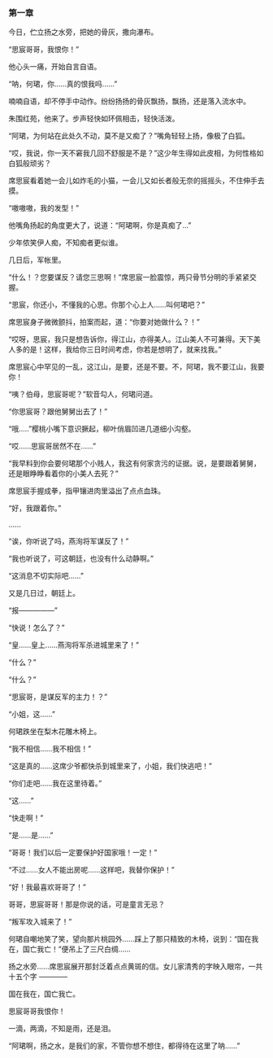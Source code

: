 ### 第一章

今日，伫立扬之水旁，把她的骨灰，撒向瀑布。

“思宸哥哥，我恨你！”

他心头一痛，开始自言自语。

“呐，何珺，你......真的恨我吗......”

喃喃自语，却不停手中动作。纷纷扬扬的骨灰飘扬，飘扬，还是落入流水中。

朱围红苑，他来了。步声轻快如环佩相击，轻快活泼。

“阿珺，为何站在此处久不动，莫不是又痴了？”嘴角轻轻上扬，像极了白狐。

“哎，我说，你一天不窘我几回不舒服是不是？”这少年生得如此皮相，为何性格如白狐般顽劣？

席思宸看着她一会儿如炸毛的小猫，一会儿又如长者般无奈的摇摇头，不住伸手去摸。

“嗷嗷嗷，我的发型！”

他嘴角扬起的角度更大了，说道：“阿珺啊，你是真痴了...”

少年侬笑伊人痴，不知痴者更似谁。

几日后，军帐里。

“什么！？您要谋反？请您三思啊！”席思宸一脸震惊，两只骨节分明的手紧紧交握。

“思宸，你还小，不懂我的心思。你那个心上人......叫何珺吧？”

席思宸身子微微颤抖，拍案而起，道：“你要对她做什么？！”

“哎呀，思宸，我只是想告诉你，得江山，亦得美人。江山美人不可兼得。天下美人多的是！这样，我给你三日时间考虑，你若是想明了，就来找我。”

席思宸心中罕见的一乱，这江山，是要，还是不要。不，阿珺，我不要江山，我要你！

“咦？伯母，思宸哥呢？”软音勾人，何珺问道。

“你思宸哥？跟他舅舅出去了！”

“哦.....”樱桃小嘴下意识撅起，柳叶俏眉凹进几道细小沟壑。

“哎......思宸哥居然不在......”

“我早料到你会要何珺那个小贱人，我这有何家贪污的证据。说，是要跟着舅舅，还是眼睁睁看着你的小美人去死？”

席思宸手握成拳，指甲镶进肉里溢出了点点血珠。

“好，我跟着你。”

......

“诶，你听说了吗，燕洵将军谋反了！”

“我也听说了，可这朝廷，也没有什么动静啊。”

“这消息不切实际吧......”

又是几日过，朝廷上。

“报—————”

“快说！怎么了？”

“皇......皇上......燕洵将军杀进城里来了！”

“什么？”

“什么？”

“思宸哥，是谋反军的主力！？”

“小姐，这......”

何珺跌坐在梨木花雕木椅上。

“我不相信......我不相信！”

“这是真的......这席少爷都快杀到城里来了，小姐，我们快逃吧！”

“你们走吧......我在这里待着。”

“这......”

“快走啊！”

“是......是......”

“哥哥！我们以后一定要保护好国家哦！一定！”

“不过......女人不能出房呢......这样吧，我替你保护！”

“好！我最喜欢哥哥了！”

哥哥，思宸哥哥！那是你说的话，可是童言无忌？

“叛军攻入城来了！”

何珺自嘲地笑了笑，望向那片桃园外......踩上了那只精致的木椅，说到：“国在我在，国亡我亡！”便吊上了三尺白绸......

扬之水旁......席思宸展开那封泛着点点黄斑的信。女儿家清秀的字映入眼帘，一共十五个字 ————

国在我在，国亡我亡。

思宸哥哥我恨你！

一滴，两滴，不知是雨，还是泪。

“阿珺啊，扬之水，是我们的家，不管你想不想住，都得待在这里了呐……”
